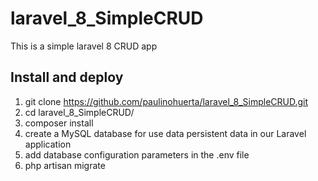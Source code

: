 # laravel_8_SimpleCRUD
This is a simple laravel 8 CRUD app

## Install and deploy
1. git clone https://github.com/paulinohuerta/laravel_8_SimpleCRUD.git
2. cd laravel_8_SimpleCRUD/
3. composer install
4. create a MySQL database for use data persistent data in our Laravel application
5. add database configuration parameters in the .env file
6. php artisan migrate
